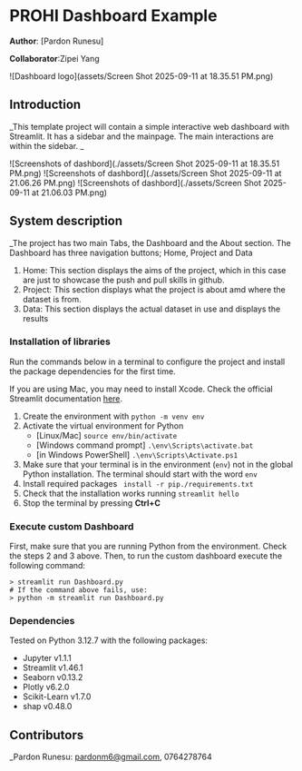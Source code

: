 # PROHI Dashboard Example

**Author**: [Pardon Runesu]
<!-- As main author, do not write anything in the line below.
The collaborator will edit the line below in GitHub -->
**Collaborator**:Zipei Yang

![Dashboard logo](assets/Screen Shot 2025-09-11 at 18.35.51 PM.png)

## Introduction

_This template project will contain a simple interactive web dashboard with Streamlit. It has a sidebar and the mainpage. The main interactions are within the sidebar. 
_

![Screenshots of dashbord](./assets/Screen Shot 2025-09-11 at 18.35.51 PM.png)
![Screenshots of dashbord](./assets/Screen Shot 2025-09-11 at 21.06.26 PM.png)
![Screenshots of dashbord](./assets/Screen Shot 2025-09-11 at 21.06.03 PM.png)

## System description
_The project has two main Tabs, the Dashboard and the About section.
The Dashboard has three navigation buttons; Home, Project and Data
1. Home: This section displays the aims of the project, which in this case are just to showcase the push and pull skills in github.
2. Project: This section displays what the project is about amd where the dataset is from.
3. Data: This section displays the actual dataset in use and displays the results

### Installation of libraries

Run the commands below in a terminal to configure the project and install the package dependencies for the first time.

If you are using Mac, you may need to install Xcode. Check the official Streamlit documentation [here](https://docs.streamlit.io/get-started/installation/command-line#prerequisites).

1. Create the environment with `python -m venv env`
2. Activate the virtual environment for Python
   - [Linux/Mac] `source env/bin/activate` 
   - [Windows command prompt] `.\env\Scripts\activate.bat` 
   - [in Windows PowerShell] `.\env\Scripts\Activate.ps1`
3. Make sure that your terminal is in the environment (`env`) not in the global Python installation. The terminal should start with the word `env`
4. Install required packages ` install -r pip./requirements.txt`
5. Check that the installation works running `streamlit hello`
6. Stop the terminal by pressing **Ctrl+C**

### Execute custom Dashboard

First, make sure that you are running Python from the environment. Check the steps 2 and 3 above. Then, to run the custom dashboard execute the following command:

```
> streamlit run Dashboard.py
# If the command above fails, use:
> python -m streamlit run Dashboard.py
```

### Dependencies

Tested on Python 3.12.7 with the following packages:
  - Jupyter v1.1.1
  - Streamlit v1.46.1
  - Seaborn v0.13.2
  - Plotly v6.2.0
  - Scikit-Learn v1.7.0
  - shap v0.48.0

## Contributors

_Pardon Runesu: pardonm6@gmail.com, 0764278764

